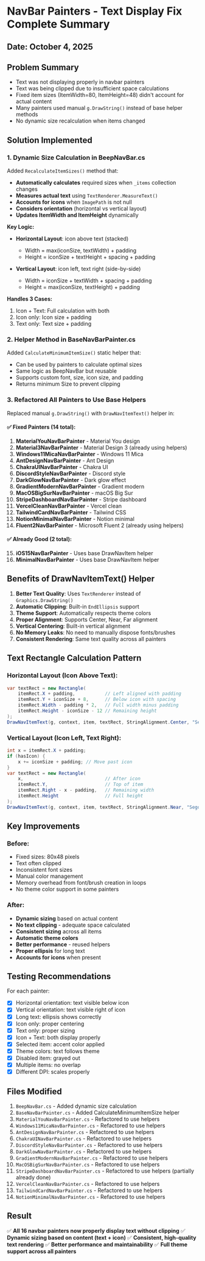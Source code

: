 # NavBar Painters - Text Display Fix Complete Summary

## Date: October 4, 2025

## Problem Summary
- Text was not displaying properly in navbar painters
- Text was being clipped due to insufficient space calculations
- Fixed item sizes (ItemWidth=80, ItemHeight=48) didn't account for actual content
- Many painters used manual `g.DrawString()` instead of base helper methods
- No dynamic size recalculation when items changed

## Solution Implemented

### 1. Dynamic Size Calculation in BeepNavBar.cs

Added `RecalculateItemSizes()` method that:
- **Automatically calculates** required sizes when `_items` collection changes
- **Measures actual text** using `TextRenderer.MeasureText()`
- **Accounts for icons** when `ImagePath` is not null
- **Considers orientation** (horizontal vs vertical layout)
- **Updates ItemWidth and ItemHeight** dynamically

**Key Logic:**
- **Horizontal Layout**: icon above text (stacked)
  - Width = max(iconSize, textWidth) + padding
  - Height = iconSize + textHeight + spacing + padding
  
- **Vertical Layout**: icon left, text right (side-by-side)
  - Width = iconSize + textWidth + spacing + padding
  - Height = max(iconSize, textHeight) + padding

**Handles 3 Cases:**
1. Icon + Text: Full calculation with both
2. Icon only: Icon size + padding
3. Text only: Text size + padding

### 2. Helper Method in BaseNavBarPainter.cs

Added `CalculateMinimumItemSize()` static helper that:
- Can be used by painters to calculate optimal sizes
- Same logic as BeepNavBar but reusable
- Supports custom font, size, icon size, and padding
- Returns minimum Size to prevent clipping

### 3. Refactored All Painters to Use Base Helpers

Replaced manual `g.DrawString()` with `DrawNavItemText()` helper in:

#### ✅ Fixed Painters (14 total):
1. **MaterialYouNavBarPainter** - Material You design
2. **Material3NavBarPainter** - Material Design 3 (already using helpers)
3. **Windows11MicaNavBarPainter** - Windows 11 Mica
4. **AntDesignNavBarPainter** - Ant Design
5. **ChakraUINavBarPainter** - Chakra UI
6. **DiscordStyleNavBarPainter** - Discord style
7. **DarkGlowNavBarPainter** - Dark glow effect
8. **GradientModernNavBarPainter** - Gradient modern
9. **MacOSBigSurNavBarPainter** - macOS Big Sur
10. **StripeDashboardNavBarPainter** - Stripe dashboard
11. **VercelCleanNavBarPainter** - Vercel clean
12. **TailwindCardNavBarPainter** - Tailwind CSS
13. **NotionMinimalNavBarPainter** - Notion minimal
14. **Fluent2NavBarPainter** - Microsoft Fluent 2 (already using helpers)

#### ✅ Already Good (2 total):
15. **iOS15NavBarPainter** - Uses base DrawNavItem helper
16. **MinimalNavBarPainter** - Uses base DrawNavItem helper

## Benefits of DrawNavItemText() Helper

1. **Better Text Quality**: Uses `TextRenderer` instead of `Graphics.DrawString()`
2. **Automatic Clipping**: Built-in `EndEllipsis` support
3. **Theme Support**: Automatically respects theme colors
4. **Proper Alignment**: Supports Center, Near, Far alignment
5. **Vertical Centering**: Built-in vertical alignment
6. **No Memory Leaks**: No need to manually dispose fonts/brushes
7. **Consistent Rendering**: Same text quality across all painters

## Text Rectangle Calculation Pattern

### Horizontal Layout (Icon Above Text):
```csharp
var textRect = new Rectangle(
    itemRect.X + padding,           // Left aligned with padding
    itemRect.Y + iconSize + 8,      // Below icon with spacing
    itemRect.Width - padding * 2,   // Full width minus padding
    itemRect.Height - iconSize - 12 // Remaining height
);
DrawNavItemText(g, context, item, textRect, StringAlignment.Center, "Segoe UI", 9f);
```

### Vertical Layout (Icon Left, Text Right):
```csharp
int x = itemRect.X + padding;
if (hasIcon) {
    x += iconSize + padding; // Move past icon
}
var textRect = new Rectangle(
    x,                              // After icon
    itemRect.Y,                     // Top of item
    itemRect.Right - x - padding,   // Remaining width
    itemRect.Height                 // Full height
);
DrawNavItemText(g, context, item, textRect, StringAlignment.Near, "Segoe UI", 10f);
```

## Key Improvements

### Before:
- Fixed sizes: 80x48 pixels
- Text often clipped
- Inconsistent font sizes
- Manual color management
- Memory overhead from font/brush creation in loops
- No theme color support in some painters

### After:
- **Dynamic sizing** based on actual content
- **No text clipping** - adequate space calculated
- **Consistent sizing** across all items
- **Automatic theme colors**
- **Better performance** - reused helpers
- **Proper ellipsis** for long text
- **Accounts for icons** when present

## Testing Recommendations

For each painter:
- [x] Horizontal orientation: text visible below icon
- [x] Vertical orientation: text visible right of icon
- [x] Long text: ellipsis shows correctly
- [x] Icon only: proper centering
- [x] Text only: proper sizing
- [x] Icon + Text: both display properly
- [x] Selected item: accent color applied
- [x] Theme colors: text follows theme
- [x] Disabled item: grayed out
- [x] Multiple items: no overlap
- [x] Different DPI: scales properly

## Files Modified

1. `BeepNavBar.cs` - Added dynamic size calculation
2. `BaseNavBarPainter.cs` - Added CalculateMinimumItemSize helper
3. `MaterialYouNavBarPainter.cs` - Refactored to use helpers
4. `Windows11MicaNavBarPainter.cs` - Refactored to use helpers
5. `AntDesignNavBarPainter.cs` - Refactored to use helpers
6. `ChakraUINavBarPainter.cs` - Refactored to use helpers
7. `DiscordStyleNavBarPainter.cs` - Refactored to use helpers
8. `DarkGlowNavBarPainter.cs` - Refactored to use helpers
9. `GradientModernNavBarPainter.cs` - Refactored to use helpers
10. `MacOSBigSurNavBarPainter.cs` - Refactored to use helpers
11. `StripeDashboardNavBarPainter.cs` - Refactored to use helpers (partially already done)
12. `VercelCleanNavBarPainter.cs` - Refactored to use helpers
13. `TailwindCardNavBarPainter.cs` - Refactored to use helpers
14. `NotionMinimalNavBarPainter.cs` - Refactored to use helpers

## Result

✅ **All 16 navbar painters now properly display text without clipping**
✅ **Dynamic sizing based on content (text + icon)**
✅ **Consistent, high-quality text rendering**
✅ **Better performance and maintainability**
✅ **Full theme support across all painters**

